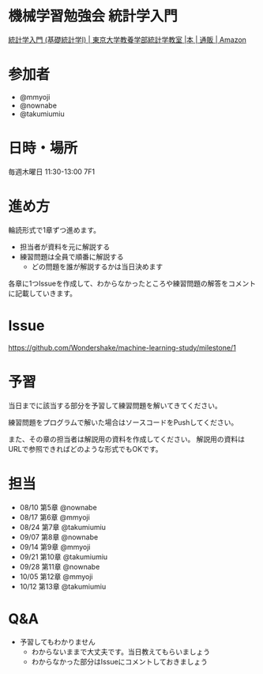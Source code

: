 機械学習勉強会 統計学入門
=========================

[統計学入門 (基礎統計学Ⅰ) | 東京大学教養学部統計学教室 |本 | 通販 | Amazon](https://www.amazon.co.jp/dp/4130420658)

# 参加者
* @mmyoji
* @nownabe
* @takumiumiu

# 日時・場所
毎週木曜日 11:30-13:00 7F1

# 進め方
輪読形式で1章ずつ進めます。

* 担当者が資料を元に解説する
* 練習問題は全員で順番に解説する
  * どの問題を誰が解説するかは当日決めます

各章に1つIssueを作成して、わからなかったところや練習問題の解答をコメントに記載していきます。

# Issue
https://github.com/Wondershake/machine-learning-study/milestone/1

# 予習
当日までに該当する部分を予習して練習問題を解いてきてください。

練習問題をプログラムで解いた場合はソースコードをPushしてください。

また、その章の担当者は解説用の資料を作成してください。
解説用の資料はURLで参照できればどのような形式でもOKです。

# 担当
* 08/10 第5章 @nownabe
* 08/17 第6章 @mmyoji
* 08/24 第7章 @takumiumiu
* 09/07 第8章 @nownabe
* 09/14 第9章 @mmyoji
* 09/21 第10章 @takumiumiu
* 09/28 第11章 @nownabe
* 10/05 第12章 @mmyoji
* 10/12 第13章 @takumiumiu

# Q&A
* 予習してもわかりません
  * わからないままで大丈夫です。当日教えてもらいましょう
  * わからなかった部分はIssueにコメントしておきましょう
